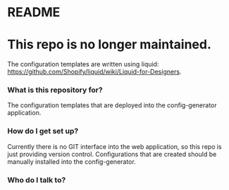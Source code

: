 # README #

# **This repo is no longer maintained.** #

The configuration templates are written using liquid: https://github.com/Shopify/liquid/wiki/Liquid-for-Designers.

### What is this repository for? ###

The configuration templates that are deployed into the config-generator application.

### How do I get set up? ###

Currently there is no GIT interface into the web application, so this repo is just providing version control.  Configurations that are created should be manually installed into the config-generator.

### Who do I talk to? ###
